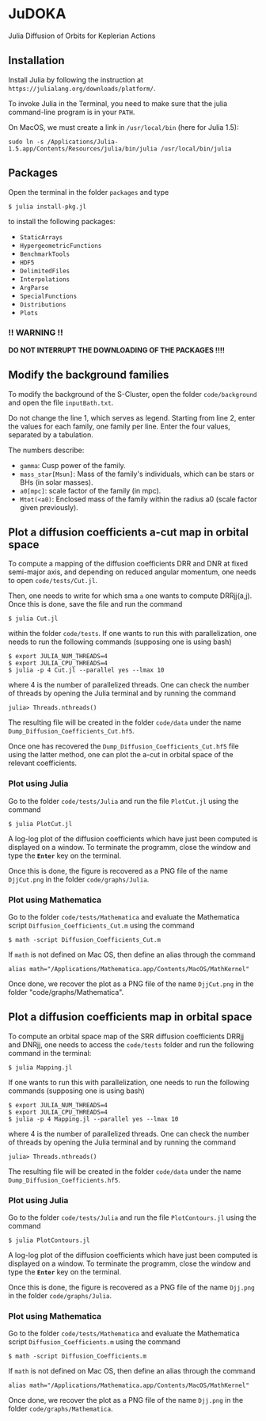 # JuDOKA

Julia Diffusion of Orbits for Keplerian Actions

## Installation

Install Julia by following the instruction at `https://julialang.org/downloads/platform/`.

To invoke Julia in the Terminal, you need to make sure that the julia command-line program is in your `PATH`. 

On MacOS, we must create a link in `/usr/local/bin` (here for Julia 1.5):

```
sudo ln -s /Applications/Julia-1.5.app/Contents/Resources/julia/bin/julia /usr/local/bin/julia
```

## Packages

Open the terminal in the folder `packages` and type

```
$ julia install-pkg.jl
```

to install the following packages:

- `StaticArrays`
- `HypergeometricFunctions`
- `BenchmarkTools`
- `HDF5`
- `DelimitedFiles`
- `Interpolations`
- `ArgParse`
- `SpecialFunctions`
- `Distributions`
- `Plots`

### !! WARNING !!

**DO NOT INTERRUPT THE DOWNLOADING OF THE PACKAGES !!!!**

## Modify the background families

To modify the background of the S-Cluster, open the folder `code/background`
and open the file `inputBath.txt`.
	
Do not change the line 1, which serves as legend.
Starting from line 2, enter the values for each family, one family per line.
Enter the four values, separated by a tabulation.

The numbers describe:
- `gamma`: Cusp power of the family.
- `mass_star[Msun]`: Mass of the family's individuals, which can be stars or BHs (in solar masses).
- `a0[mpc]`: scale factor of the family (in mpc).
- `Mtot(<a0)`: Enclosed mass of the family within the radius a0 (scale factor given previously).

## Plot a diffusion coefficients a-cut map in orbital space

To compute a mapping of the diffusion coefficients DRR and DNR at fixed 
semi-major axis, and depending on reduced angular momentum, one needs to open 
`code/tests/Cut.jl`.

Then, one needs to write for which sma `a` one wants to compute DRRjj(a,j). 
Once this is done, save the file and run the command 

```
$ julia Cut.jl
```

within the folder `code/tests`. If one wants to run this with parallelization,
one needs to run the following commands (supposing one is using bash)

```
$ export JULIA_NUM_THREADS=4
$ export JULIA_CPU_THREADS=4
$ julia -p 4 Cut.jl --parallel yes --lmax 10
```

where 4 is the number of parallelized threads. One can check the number of 
threads by opening the Julia terminal and by running the command

```
julia> Threads.nthreads()
```

The resulting file will be created in the folder `code/data` under the name 
`Dump_Diffusion_Coefficients_Cut.hf5`.

Once one has recovered the `Dump_Diffusion_Coefficients_Cut.hf5` file using the latter
method, one can plot the a-cut in orbital space of the relevant coefficients.

### Plot using Julia

Go to the folder `code/tests/Julia` and run the file `PlotCut.jl` using the command

```
$ julia PlotCut.jl
```
    
A log-log plot of the diffusion coefficients which have just been computed is
displayed on a window. To terminate the programm, close the window and type
the **`Enter`** key on the terminal.

Once this is done, the figure is recovered as a PNG file of the name `DjjCut.png` 
in the folder `code/graphs/Julia`.

### Plot using Mathematica

Go to the folder `code/tests/Mathematica` and evaluate the Mathematica script
`Diffusion_Coefficients_Cut.m` using the command

```
$ math -script Diffusion_Coefficients_Cut.m 
```

If `math` is not defined on Mac OS, then define an alias through the command

```
alias math="/Applications/Mathematica.app/Contents/MacOS/MathKernel"
```

Once done, we recover the plot as a PNG file of the name `DjjCut.png` 
in the folder "code/graphs/Mathematica".


## Plot a diffusion coefficients map in orbital space

To compute an orbital space map of the SRR diffusion coefficients DRRjj and DNRjj,
one needs to access the `code/tests` folder and run the following command in 
the terminal:

```
$ julia Mapping.jl
```

If one wants to run this with parallelization, one needs to run the following 
commands (supposing one is using bash)

```
$ export JULIA_NUM_THREADS=4
$ export JULIA_CPU_THREADS=4
$ julia -p 4 Mapping.jl --parallel yes --lmax 10
```
	
where 4 is the number of parallelized threads. One can check the number of 
threads by opening the Julia terminal and by running the command

```
julia> Threads.nthreads()
```

The resulting file will be created in the folder `code/data` under the name 
`Dump_Diffusion_Coefficients.hf5`.

### Plot using Julia

Go to the folder `code/tests/Julia` and run the file `PlotContours.jl` using the command

```
$ julia PlotContours.jl
```
    
A log-log plot of the diffusion coefficients which have just been computed is
displayed on a window. To terminate the programm, close the window and type
the **`Enter`** key on the terminal.

Once this is done, the figure is recovered as a PNG file of the name `Djj.png` 
in the folder `code/graphs/Julia`.

### Plot using Mathematica

Go to the folder `code/tests/Mathematica` and evaluate the Mathematica script
`Diffusion_Coefficients.m` using the command

```
$ math -script Diffusion_Coefficients.m 
```

If `math` is not defined on Mac OS, then define an alias through the command

```
alias math="/Applications/Mathematica.app/Contents/MacOS/MathKernel"
```

Once done, we recover the plot as a PNG file of the name `Djj.png` 
in the folder `code/graphs/Mathematica`.

